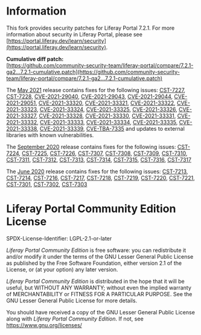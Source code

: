 # Information

This fork provides security patches for Liferay Portal 7.2.1. For more 
information about security in Liferay Portal, please see 
[https://portal.liferay.dev/learn/security](https://portal.liferay.dev/learn/security).

**Cumulative diff patch:**  
[https://github.com/community-security-team/liferay-portal/compare/7.2.1-ga2...7.2.1-cumulative.patch](https://github.com/community-security-team/liferay-portal/compare/7.2.1-ga2...7.2.1-cumulative.patch)

The [May 2021](https://github.com/community-security-team/liferay-portal/commit/ce56c3137a8a97ffdad8a3e95ede563dd97c946f) release contains fixes for the following issues:
[CST-7227](https://portal.liferay.dev/learn/security/known-vulnerabilities/-/asset_publisher/HbL5mxmVrnXW/content/id/120741510),
[CST-7228](https://portal.liferay.dev/learn/security/known-vulnerabilities/-/asset_publisher/HbL5mxmVrnXW/content/id/120748003),
[CVE-2021-29040](https://portal.liferay.dev/learn/security/known-vulnerabilities/-/asset_publisher/HbL5mxmVrnXW/content/id/120743429),
[CVE-2021-29043](https://portal.liferay.dev/learn/security/known-vulnerabilities/-/asset_publisher/HbL5mxmVrnXW/content/id/120743515),
[CVE-2021-29044](https://portal.liferay.dev/learn/security/known-vulnerabilities/-/asset_publisher/HbL5mxmVrnXW/content/id/120743548),
[CVE-2021-29051](https://portal.liferay.dev/learn/security/known-vulnerabilities/-/asset_publisher/HbL5mxmVrnXW/content/id/120743580),
[CVE-2021-33320](https://portal.liferay.dev/learn/security/known-vulnerabilities/-/asset_publisher/HbL5mxmVrnXW/content/id/120747590),
[CVE-2021-33321](https://portal.liferay.dev/learn/security/known-vulnerabilities/-/asset_publisher/HbL5mxmVrnXW/content/id/120748055),
[CVE-2021-33322](https://portal.liferay.dev/learn/security/known-vulnerabilities/-/asset_publisher/HbL5mxmVrnXW/content/id/120748020),
[CVE-2021-33323](https://portal.liferay.dev/learn/security/known-vulnerabilities/-/asset_publisher/HbL5mxmVrnXW/content/id/120747107),
[CVE-2021-33324](https://portal.liferay.dev/learn/security/known-vulnerabilities/-/asset_publisher/HbL5mxmVrnXW/content/id/120747063),
[CVE-2021-33325](https://portal.liferay.dev/learn/security/known-vulnerabilities/-/asset_publisher/HbL5mxmVrnXW/content/id/120748389),
[CVE-2021-33326](https://portal.liferay.dev/learn/security/known-vulnerabilities/-/asset_publisher/HbL5mxmVrnXW/content/id/120747869),
[CVE-2021-33327](https://portal.liferay.dev/learn/security/known-vulnerabilities/-/asset_publisher/HbL5mxmVrnXW/content/id/120747840),
[CVE-2021-33328](https://portal.liferay.dev/learn/security/known-vulnerabilities/-/asset_publisher/HbL5mxmVrnXW/content/id/120747972),
[CVE-2021-33330](https://portal.liferay.dev/learn/security/known-vulnerabilities/-/asset_publisher/HbL5mxmVrnXW/content/id/120747720),
[CVE-2021-33331](https://portal.liferay.dev/learn/security/known-vulnerabilities/-/asset_publisher/HbL5mxmVrnXW/content/id/120747627),
[CVE-2021-33332](https://portal.liferay.dev/learn/security/known-vulnerabilities/-/asset_publisher/HbL5mxmVrnXW/content/id/120748366),
[CVE-2021-33333](https://portal.liferay.dev/learn/security/known-vulnerabilities/-/asset_publisher/HbL5mxmVrnXW/content/id/120747742),
[CVE-2021-33334](https://portal.liferay.dev/learn/security/known-vulnerabilities/-/asset_publisher/HbL5mxmVrnXW/content/id/120748332),
[CVE-2021-33335](https://portal.liferay.dev/learn/security/known-vulnerabilities/-/asset_publisher/HbL5mxmVrnXW/content/id/120747906),
[CVE-2021-33338](https://portal.liferay.dev/learn/security/known-vulnerabilities/-/asset_publisher/HbL5mxmVrnXW/content/id/120748276),
[CVE-2021-33339](https://portal.liferay.dev/learn/security/known-vulnerabilities/-/asset_publisher/HbL5mxmVrnXW/content/id/120747934),
[CVE-TBA-7335](https://portal.liferay.dev/learn/security/known-vulnerabilities/-/asset_publisher/HbL5mxmVrnXW/content/id/120747817) and updates to external libraries with known vulnerabilities.

The [September 2020](https://github.com/community-security-team/liferay-portal/commit/ed211f44d636d07647d7b8e2d1f0b0016866ab15) release contains fixes for the following issues:
[CST-7224](https://portal.liferay.dev/learn/security/known-vulnerabilities/-/asset_publisher/HbL5mxmVrnXW/content/id/119784785),
[CST-7225](https://portal.liferay.dev/learn/security/known-vulnerabilities/-/asset_publisher/HbL5mxmVrnXW/content/id/119784802),
[CST-7226](https://portal.liferay.dev/learn/security/known-vulnerabilities/-/asset_publisher/HbL5mxmVrnXW/content/id/119784815),
[CST-7307](https://portal.liferay.dev/learn/security/known-vulnerabilities/-/asset_publisher/HbL5mxmVrnXW/content/id/119761505),
[CST-7308](https://portal.liferay.dev/learn/security/known-vulnerabilities/-/asset_publisher/HbL5mxmVrnXW/content/id/119772204),
[CST-7309](https://portal.liferay.dev/learn/security/known-vulnerabilities/-/asset_publisher/HbL5mxmVrnXW/content/id/119772218),
[CST-7310](https://portal.liferay.dev/learn/security/known-vulnerabilities/-/asset_publisher/HbL5mxmVrnXW/content/id/119784734),
[CST-7311](https://portal.liferay.dev/learn/security/known-vulnerabilities/-/asset_publisher/HbL5mxmVrnXW/content/id/119784748),
[CST-7312](https://portal.liferay.dev/learn/security/known-vulnerabilities/-/asset_publisher/HbL5mxmVrnXW/content/id/119784846),
[CST-7313](https://portal.liferay.dev/learn/security/known-vulnerabilities/-/asset_publisher/HbL5mxmVrnXW/content/id/119784872),
[CST-7314](https://portal.liferay.dev/learn/security/known-vulnerabilities/-/asset_publisher/HbL5mxmVrnXW/content/id/119784884),
[CST-7315](https://portal.liferay.dev/learn/security/known-vulnerabilities/-/asset_publisher/HbL5mxmVrnXW/content/id/119784897),
[CST-7316](https://portal.liferay.dev/learn/security/known-vulnerabilities/-/asset_publisher/HbL5mxmVrnXW/content/id/119784916),
[CST-7317](https://portal.liferay.dev/learn/security/known-vulnerabilities/-/asset_publisher/HbL5mxmVrnXW/content/id/119784928)

The [June 2020](https://github.com/community-security-team/liferay-portal/commit/064e6b01afa1e087e4c6bbaf7f71c97ee33f3ee9) release contains fixes for the following issues:
[CST-7213](https://portal.liferay.dev/learn/security/known-vulnerabilities/-/asset_publisher/HbL5mxmVrnXW/content/id/119317427),
[CST-7214](https://portal.liferay.dev/learn/security/known-vulnerabilities/-/asset_publisher/HbL5mxmVrnXW/content/id/119317439),
[CST-7216](https://portal.liferay.dev/learn/security/known-vulnerabilities/-/asset_publisher/HbL5mxmVrnXW/content/id/119318646),
[CST-7217](https://portal.liferay.dev/learn/security/known-vulnerabilities/-/asset_publisher/HbL5mxmVrnXW/content/id/119319717),
[CST-7218](https://portal.liferay.dev/learn/security/known-vulnerabilities/-/asset_publisher/HbL5mxmVrnXW/content/id/119319747),
[CST-7219](https://portal.liferay.dev/learn/security/known-vulnerabilities/-/asset_publisher/HbL5mxmVrnXW/content/id/119320878),
[CST-7220](https://portal.liferay.dev/learn/security/known-vulnerabilities/-/asset_publisher/HbL5mxmVrnXW/content/id/119324436),
[CST-7221](https://portal.liferay.dev/learn/security/known-vulnerabilities/-/asset_publisher/HbL5mxmVrnXW/content/id/119326522),
[CST-7301](https://portal.liferay.dev/learn/security/known-vulnerabilities/-/asset_publisher/HbL5mxmVrnXW/content/id/119317396),
[CST-7302](https://portal.liferay.dev/learn/security/known-vulnerabilities/-/asset_publisher/HbL5mxmVrnXW/content/id/119317411),
[CST-7303](https://portal.liferay.dev/learn/security/known-vulnerabilities/-/asset_publisher/HbL5mxmVrnXW/content/id/119326567)

# Liferay Portal Community Edition License

SPDX-License-Identifier: LGPL-2.1-or-later

*Liferay Portal Community Edition* is free software: you can redistribute it 
and/or modify it under the terms of the GNU Lesser General Public License as 
published by the Free Software Foundation, either version 2.1 of the License, 
or (at your option) any later version.

*Liferay Portal Community Edition* is distributed in the hope that it will be 
useful, but WITHOUT ANY WARRANTY; without even the implied warranty of 
MERCHANTABILITY or FITNESS FOR A PARTICULAR PURPOSE.  See the GNU Lesser 
General Public License for more details.

You should have received a copy of the GNU Lesser General Public License along 
with *Liferay Portal Community Edition*.  If not, see 
[<https://www.gnu.org/licenses/>](https://www.gnu.org/licenses/)